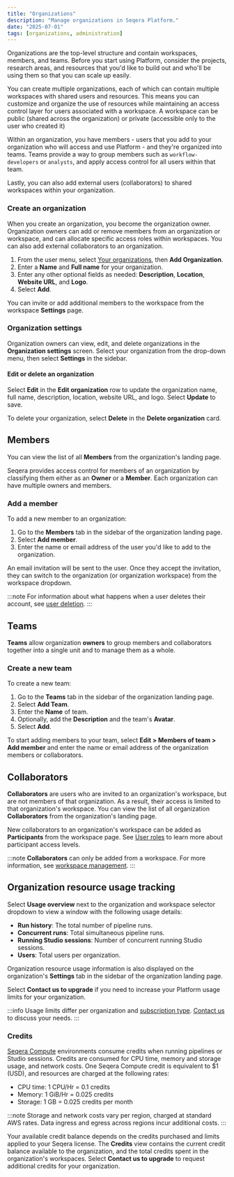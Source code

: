 ```yaml
---
title: "Organizations"
description: "Manage organizations in Seqera Platform."
date: "2025-07-01"
tags: [organizations, administration]
---
```


Organizations are the top-level structure and contain workspaces, members, and teams. Before you start using Platform, consider the projects, research areas, and resources that you'd like to build out and who'll be using them so that you can scale up easily. 

You can create multiple organizations, each of which can contain multiple workspaces with shared users and resources. This means you can customize and organize the use of resources while maintaining an access control layer for users associated with a workspace. A workspace can be public (shared across the organization) or private (accessible only to the user who created it)

Within an organization, you have members - users that you add to your organization who will access and use Platform - and they're organized into teams. Teams provide a way to group members such as `workflow-developers` or `analysts`, and apply access control for all users within that team.

Lastly, you can also add external users (collaborators) to shared workspaces within your organization.

### Create an organization

When you create an organization, you become the organization owner. Organization owners can add or remove members from an organization or workspace, and can allocate specific access roles within workspaces. You can also add external collaborators to an organization.

1. From the user menu, select [Your organizations](https://cloud.seqera.io/orgs), then **Add Organization**.
2. Enter a **Name** and **Full name** for your organization.
3. Enter any other optional fields as needed: **Description**, **Location**, **Website URL**, and **Logo**.
4. Select **Add**.

You can invite or add additional members to the workspace from the workspace **Settings** page. 

### Organization settings 

Organization owners can view, edit, and delete organizations in the **Organization settings** screen. Select your organization from the drop-down menu, then select **Settings** in the sidebar.

#### Edit or delete an organization 

Select **Edit** in the **Edit organization** row to update the organization name, full name, description, location, website URL, and logo. Select **Update** to save.

To delete your organization, select **Delete** in the **Delete organization** card. 

## Members

You can view the list of all **Members** from the organization's landing page. 

Seqera provides access control for members of an organization by classifying them either as an **Owner** or a **Member**. Each organization can have multiple owners and members.

### Add a member

To add a new member to an organization:

1. Go to the **Members** tab in the sidebar of the organization landing page.
2. Select **Add member**.
3. Enter the name or email address of the user you'd like to add to the organization.

An email invitation will be sent to the user. Once they accept the invitation, they can switch to the organization (or organization workspace) from the workspace dropdown.

:::note
For information about what happens when a user deletes their account, see [user deletion](../data-privacy/overview#user-deletion).
:::

## Teams

**Teams** allow organization **owners** to group members and collaborators together into a single unit and to manage them as a whole.

### Create a new team

To create a new team:

1. Go to the **Teams** tab in the sidebar of the organization landing page.
2. Select **Add Team**.
3. Enter the **Name** of team.
4. Optionally, add the **Description** and the team's **Avatar**.
5. Select **Add**.

To start adding members to your team, select **Edit > Members of team > Add member** and enter the name or email address of the organization members or collaborators.

## Collaborators

**Collaborators** are users who are invited to an organization's workspace, but are not members of that organization. As a result, their access is limited to that organization's workspace. You can view the list of all organization **Collaborators** from the organization's landing page.

New collaborators to an organization's workspace can be added as **Participants** from the workspace page. See [User roles](./roles) to learn more about participant access levels.

:::note
**Collaborators** can only be added from a workspace. For more information, see [workspace management](./workspace-management#create-a-new-workspace).
:::

## Organization resource usage tracking 

Select **Usage overview** next to the organization and workspace selector dropdown to view a window with the following usage details:

- **Run history**: The total number of pipeline runs. 
- **Concurrent runs**: Total simultaneous pipeline runs.
- **Running Studio sessions**: Number of concurrent running Studio sessions.
- **Users**: Total users per organization. 

Organization resource usage information is also displayed on the organization's **Settings** tab in the sidebar of the organization landing page. 

Select **Contact us to upgrade** if you need to increase your Platform usage limits for your organization. 

:::info
Usage limits differ per organization and [subscription type](https://seqera.io/pricing/). [Contact us](https://seqera.io/contact-us/) to discuss your needs. 
:::

### Credits 

[Seqera Compute](../compute-envs/seqera-compute) environments consume credits when running pipelines or Studio sessions. Credits are consumed for CPU time, memory and storage usage, and network costs. One Seqera Compute credit is equivalent to $1 (USD), and resources are charged at the following rates:

- CPU time: 1 CPU/Hr = 0.1 credits
- Memory: 1 GiB/Hr = 0.025 credits 
- Storage: 1 GB = 0.025 credits per month 

:::note 
Storage and network costs vary per region, charged at standard AWS rates. Data ingress and egress across regions incur additional costs. 
:::

Your available credit balance depends on the credits purchased and limits applied to your Seqera license. The **Credits** view contains the current credit balance available to the organization, and the total credits spent in the organization's workspaces. Select **Contact us to upgrade** to request additional credits for your organization. 

